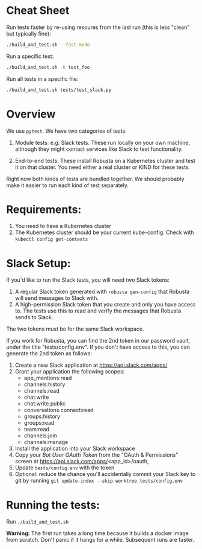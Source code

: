 # Cheat Sheet

Run tests faster by re-using resoures from the last run (this is less "clean" but typically fine):

```bash
./build_and_test.sh --fast-mode
```

Run a specific test: 

```bash
./build_and_test.sh -k test_foo
```

Run all tests in a specific file:

```bash
./build_and_test.sh tests/test_slack.py
```

# Overview
We use `pytest`. We have two categories of tests:

1. Module tests: e.g. Slack tests.
   These run locally on your own machine, although they might contact services
   like Slack to test functionality.
   
2. End-to-end tests: These install Robusta on a Kubernetes cluster and 
    test it on that cluster. You need either a real cluster or KIND for these tests.
   
Right now both kinds of tests are bundled together. We should probably make it easier
to run each kind of test separately.

# Requirements:
1. You need to have a Kubernetes cluster 
2. The Kubernetes cluster should be your current kube-config.
   Check with `kubectl config get-contexts`

# Slack Setup:
If you'd like to run the Slack tests, you will need two Slack tokens:

1. A regular Slack token generated with `robusta gen-config` that Robusta will send messages to Slack with.
2. A high-permission Slack token that you create and only you have access to. The tests use this to read and verify the messages that Robusta sends to Slack. 

The two tokens must be for the same Slack workspace.

If you work for Robusta, you can find the 2nd token in our password vault, under the title "tests/config.env".
If you don't have access to this, you can generate the 2nd token as follows:

1. Create a new Slack application at https://api.slack.com/apps/
2. Grant your application the following scopes:
    - app_mentions:read
    - channels:history
    - channels:read
    - chat:write
    - chat:write.public
    - conversations.connect:read
    - groups:history
    - groups:read
    - team:read
    - channels:join
    - channels:manage
3. Install the application into your Slack workspace
4. Copy your *Bot User OAuth Token* from the "OAuth & Permissions" screen at https://api.slack.com/apps/<app_id>/oauth,
5. Update `tests/config.env` with the token
6. Optional: reduce the chance you'll accidentally commit your Slack key to git by running `git update-index --skip-worktree tests/config.env`

# Running the tests:
Run `./build_and_test.sh`
   
**Warning:** The first run takes a long time because it builds a
docker image from scratch. Don't panic if it hangs for a while.
Subsequent runs are faster.